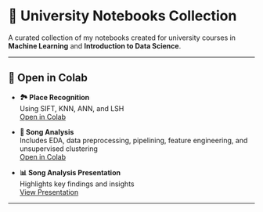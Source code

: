 # 📓 University Notebooks Collection

A curated collection of my notebooks created for university courses in **Machine Learning** and **Introduction to Data Science**.

---

## 🚀 Open in Colab

- **🏞️ Place Recognition**  
  Using SIFT, KNN, ANN, and LSH  
  [Open in Colab](https://colab.research.google.com/drive/1fPTcFoFl1wq-dAxEuwYyENwN2DgTn3ZP?usp=sharing)

- **🎵 Song Analysis**  
  Includes EDA, data preprocessing, pipelining, feature engineering, and unsupervised clustering  
  [Open in Colab](https://colab.research.google.com/drive/1KE-2BPphRKWx_ATzRlwTAsXjrAdo5-QZ?usp=sharing)

- **📊 Song Analysis Presentation**  
  Highlights key findings and insights  
  [View Presentation](https://docs.google.com/presentation/d/1vTVTKV8rbJc7x___jQlXmHz4HLx1dnDYWfYI2-aJ5j0/edit?usp=sharing)

---
